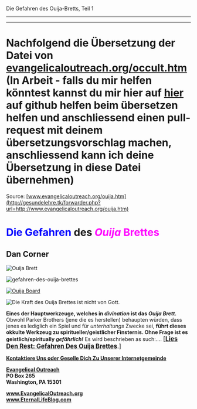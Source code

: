 <!--t Die Gefahren des Ouija-Bretts, Teil 1 - in Arbeit (98% übersetzt) t-->
<!--t Die Gefahren des Ouija-Bretts, Teil 1 - in Arbeit (98% übersetzt) t-->

Die Gefahren des Ouija-Bretts, Teil 1

- - -
- - -

# Nachfolgend die Übersetzung der Datei von [evangelicaloutreach.org/occult.htm](http://gesundelehre.tk/forwarder.php?url=http://www.evangelicaloutreach.org/occult.htm) (In Arbeit - falls du mir helfen könntest kannst du mir hier auf [hier](https://github.com/gesundelehre/gesundelehre_translate/blob/master/content/static/zauberei/ouija_1.md) auf github helfen beim übersetzen helfen und anschliessend einen pull-request mit deinem übersetzungsvorschlag machen, anschliessend kann ich deine Übersetzung in diese Datei übernehmen)


Source: [www.evangelicaloutreach.org/ouija.htm](http://gesundelehre.tk/forwarder.php?url=http://www.evangelicaloutreach.org/ouija.htm)

# <font color="blue">Die Gefahren</font> des<font color="magenta"> _Ouija_ Brettes</font>

## Dan Corner

![Ouija Brett](../../files/pictures/a-colorb.gif)

![gefahren-des-ouija-brettes](../../files/pictures/evangelical-outreach-dangers-of-the-ouija-board.jpg)

[![Ouija Board](../s7.addthis.com/static/btn/v2/lg-share-en.gif)](http://www.addthis.com/bookmark.php?v=250&username=xa-4ce723c86d857fe0)

![Die Kraft des Ouija Brettes ist nicht von Gott.](../../files/pictures/ouija-board.jpg)

**Eines der Hauptwerkzeuge, welches in _divination_ ist das _Ouija Brett._** Obwohl Parker Brothers (jene die es herstellen) behaupten würden, dass jenes es lediglich ein Spiel und für _unterhaltungs_ Zwecke sei, **führt dieses okkulte Werkzeug zu spiritueller/geistlicher Finsternis. Ohne Frage ist es geistlich/spiritually _gefährlich!_**
Es wird beschrieben as such:.... <big>[[**Lies Den Rest: Gefahren Des Ouija Brettes**](http://gesundelehre.tk/forwarder.php?url=http://www.evangelicaloutreach.org/ouija2.html).]</big>

[**Kontaktiere Uns oder Geselle Dich Zu Unserer Internetgemeinde**](http://gesundelehre.tk/forwarder.php?url=http://www.evangelicaloutreach.org/contact.html)

**[Evangelical Outreach](http://gesundelehre.tk/forwarder.php?url=http://www.evangelicaloutreach.org/index.html)**  
**PO Box 265**  
**Washington, PA 15301**

**www.EvangelicalOutreach.org**  
**www.EternalLifeBlog.com**